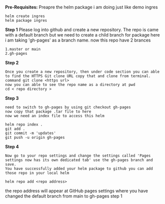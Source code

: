 **Pre-Requisites:**
	Preapre the helm package i am doing just like demo ingres
```
helm create ingres 
helm package ingres
```

**Step 1**
	Please log into github and create a new repository.
	The repo is came with a default branch but we need to create a child branch for package here i am taking 'gh-pages' as a branch name.
	now this repo have 2 brances

	1.master or main
	2.gh-pages

**Step 2**

	Once you create a new repository, then under code section you can able to find the HTTPS Git clone URL copy that and clone from terminal.
	command git clone <https url>
	now you can able to see the repo name as a directory at pwd
	cd < repo directory >

**Step 3**

	need to switch to gh-pages by using git checkout gh-pages
	now copy that package .tar file to here
	now we need an index file to access this helm
```
helm repo index .
git add .
git commit -m 'updates'
git push -u origin gh-pages
```

**Step 4**

	Now go to your repo settings and change the settings called 'Pages settings now has its own dedicated tab' use the gh-pages branch and save.
	You have successfully added your helm package to github you can add those repo in your local helm
```
helm repo add <repo address> 
```
the repo address will appear at GitHub pages settings where you have changed the default branch from main to gh-pages step 1
